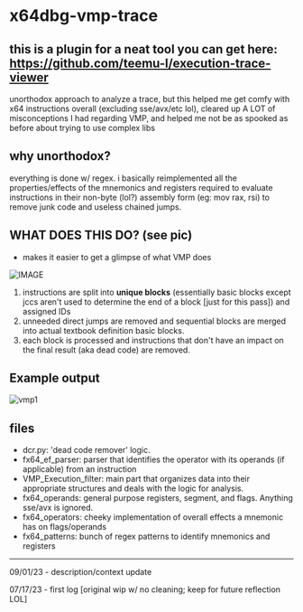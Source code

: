 # x64dbg-vmp-trace
## this is a plugin for a neat tool you can get here: https://github.com/teemu-l/execution-trace-viewer
unorthodox approach to analyze a trace, but this helped me get comfy with x64 instructions overall (excluding sse/avx/etc lol), cleared up A LOT of misconceptions I had regarding VMP, and helped me not be as spooked as before about trying to use complex libs

## why unorthodox?

everything is done w/ regex. i basically reimplemented all the properties/effects of the mnemonics and registers required to evaluate instructions in their non-byte (lol?) assembly form (eg: mov rax, rsi) to remove junk code and useless chained jumps. 

## WHAT DOES THIS DO? (see pic)

  - makes it easier to get a glimpse of what VMP does

![IMAGE](https://i.gyazo.com/0950b12337e1acb05fce9d9603eb6d68.png)

1. instructions are split into **unique blocks** (essentially basic blocks except jccs aren't used to determine the end of a block [just for this pass]) and assigned IDs 
2. unneeded direct jumps are removed and sequential blocks are merged into actual textbook definition basic blocks.
3. each block is processed and instructions that don't have an impact on the final result (aka dead code) are removed.
## Example output
![vmp1](https://github.com/mibho/x64dbg-vmp-trace/assets/86342821/d588655d-9c76-437a-a649-8f991e3725b7)

## files
* dcr.py: 'dead code remover' logic.   
* fx64_ef_parser: parser that identifies the operator with its operands (if applicable) from an instruction
* VMP_Execution_filter: main part that organizes data into their appropriate structures and deals with the logic for analysis.
* fx64_operands: general purpose registers, segment, and flags. Anything sse/avx is ignored.
* fx64_operators: cheeky implementation of overall effects a mnemonic has on flags/operands 
* fx64_patterns: bunch of regex patterns to identify mnemonics and registers


---------------------------------------------------------------------



09/01/23 - description/context update

07/17/23 - first log [original wip w/ no cleaning; keep for future reflection LOL]
